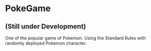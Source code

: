 # PokeGame
## (Still under Development)

One of the popular game of Pokemon. Using the Standard Rules with randomly deployed Pokemon character.
